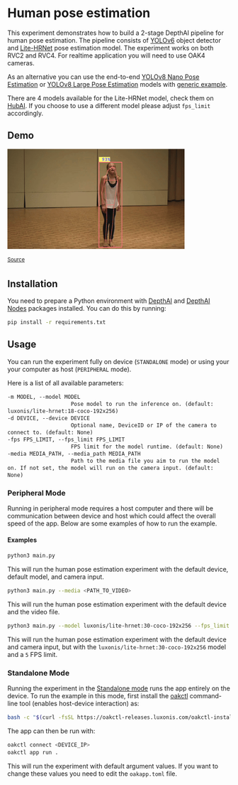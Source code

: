 # Human pose estimation

This experiment demonstrates how to build a 2-stage DepthAI pipeline for human pose estimation. The pipeline consists of [YOLOv6](https://hub.luxonis.com/ai/models/face58c4-45ab-42a0-bafc-19f9fee8a034?view=page) object detector and [Lite-HRNet](https://hub.luxonis.com/ai/models/c7c9e353-9f6d-43e1-9b45-8edeae82db70) pose estimation model. The experiment works on both RVC2 and RVC4. For realtime application you will need to use OAK4 cameras.

As an alternative you can use the end-to-end [YOLOv8 Nano Pose Estimation](https://hub.luxonis.com/ai/models/12acd8d7-25c0-4a07-9dff-ab8c5fcae7b1) or [YOLOv8 Large Pose Estimation](https://hub.luxonis.com/ai/models/8be178a0-e643-4f1e-b925-06512e4e15c7) models with [generic example](../../../generic-example/).

There are 4 models available for the Lite-HRNet model, check them on [HubAI](https://hub.luxonis.com/ai/models/c7c9e353-9f6d-43e1-9b45-8edeae82db70). If you choose to use a different model please adjust `fps_limit` accordingly.

## Demo

[![Human pose estimation](media/dance.gif)](media/dance.gif)

<sup>[Source](https://www.youtube.com/watch?v=91sd4Jnwgjs)</sup>

## Installation

You need to prepare a Python environment with [DepthAI](https://pypi.org/project/depthai/) and [DepthAI Nodes](https://pypi.org/project/depthai-nodes/) packages installed. You can do this by running:

```bash
pip install -r requirements.txt
```

## Usage

You can run the experiment fully on device (`STANDALONE` mode) or using your your computer as host (`PERIPHERAL` mode).

Here is a list of all available parameters:

```
-m MODEL, --model MODEL
                    Pose model to run the inference on. (default: luxonis/lite-hrnet:18-coco-192x256)
-d DEVICE, --device DEVICE
                    Optional name, DeviceID or IP of the camera to connect to. (default: None)
-fps FPS_LIMIT, --fps_limit FPS_LIMIT
                    FPS limit for the model runtime. (default: None)
-media MEDIA_PATH, --media_path MEDIA_PATH
                    Path to the media file you aim to run the model on. If not set, the model will run on the camera input. (default: None)
```

### Peripheral Mode

Running in peripheral mode requires a host computer and there will be communication between device and host which could affect the overall speed of the app. Below are some examples of how to run the example.

#### Examples

```bash
python3 main.py
```

This will run the human pose estimation experiment with the default device, default model, and camera input.

```bash
python3 main.py --media <PATH_TO_VIDEO>
```

This will run the human pose estimation experiment with the default device and the video file.

```bash
python3 main.py --model luxonis/lite-hrnet:30-coco-192x256 --fps_limit 5
```

This will run the human pose estimation experiment with the default device and camera input, but with the `luxonis/lite-hrnet:30-coco-192x256` model and a `5` FPS limit.

### Standalone Mode

Running the experiment in the [Standalone mode](https://rvc4.docs.luxonis.com/software/depthai/standalone/) runs the app entirely on the device.
To run the example in this mode, first install the [oakctl](https://rvc4.docs.luxonis.com/software/tools/oakctl/) command-line tool (enables host-device interaction) as:

```bash
bash -c "$(curl -fsSL https://oakctl-releases.luxonis.com/oakctl-installer.sh)"
```

The app can then be run with:

```bash
oakctl connect <DEVICE_IP>
oakctl app run .
```

This will run the experiment with default argument values. If you want to change these values you need to edit the `oakapp.toml` file.
